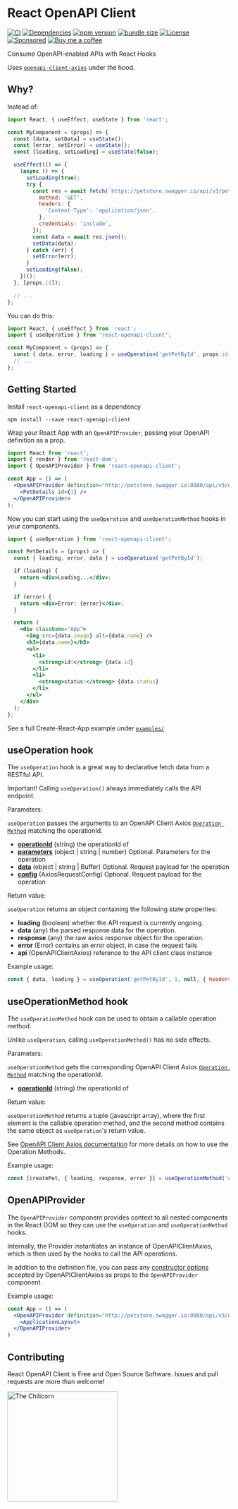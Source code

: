 # React OpenAPI Client

[![CI](https://github.com/anttiviljami/react-openapi-client/workflows/CI/badge.svg)](https://github.com/anttiviljami/react-openapi-client/actions?query=workflow%3ACI)
[![Dependencies](https://david-dm.org/anttiviljami/react-openapi-client.svg)](https://david-dm.org/anttiviljami/react-openapi-client)
[![npm version](https://img.shields.io/npm/v/react-openapi-client.svg)](https://www.npmjs.com/package/react-openapi-client)
[![bundle size](https://img.shields.io/bundlephobia/minzip/react-openapi-client?label=gzip%20bundle)](https://www.npmjs.com/package/react-openapi-client)
[![License](http://img.shields.io/:license-mit-blue.svg)](https://github.com/anttiviljami/react-openapi-client/blob/master/LICENSE)
[![Sponsored](https://img.shields.io/badge/chilicorn-sponsored-brightgreen.svg?logo=data%3Aimage%2Fpng%3Bbase64%2CiVBORw0KGgoAAAANSUhEUgAAAA4AAAAPCAMAAADjyg5GAAABqlBMVEUAAAAzmTM3pEn%2FSTGhVSY4ZD43STdOXk5lSGAyhz41iz8xkz2HUCWFFhTFFRUzZDvbIB00Zzoyfj9zlHY0ZzmMfY0ydT0zjj92l3qjeR3dNSkoZp4ykEAzjT8ylUBlgj0yiT0ymECkwKjWqAyjuqcghpUykD%2BUQCKoQyAHb%2BgylkAyl0EynkEzmkA0mUA3mj86oUg7oUo8n0k%2FS%2Bw%2Fo0xBnE5BpU9Br0ZKo1ZLmFZOjEhesGljuzllqW50tH14aS14qm17mX9%2Bx4GAgUCEx02JySqOvpSXvI%2BYvp2orqmpzeGrQh%2Bsr6yssa2ttK6v0bKxMBy01bm4zLu5yry7yb29x77BzMPCxsLEzMXFxsXGx8fI3PLJ08vKysrKy8rL2s3MzczOH8LR0dHW19bX19fZ2dna2trc3Nzd3d3d3t3f39%2FgtZTg4ODi4uLj4%2BPlGxLl5eXm5ubnRzPn5%2Bfo6Ojp6enqfmzq6urr6%2Bvt7e3t7u3uDwvugwbu7u7v6Obv8fDz8%2FP09PT2igP29vb4%2BPj6y376%2Bu%2F7%2Bfv9%2Ff39%2Fv3%2BkAH%2FAwf%2FtwD%2F9wCyh1KfAAAAKXRSTlMABQ4VGykqLjVCTVNgdXuHj5Kaq62vt77ExNPX2%2Bju8vX6%2Bvr7%2FP7%2B%2FiiUMfUAAADTSURBVAjXBcFRTsIwHAfgX%2FtvOyjdYDUsRkFjTIwkPvjiOTyX9%2FAIJt7BF570BopEdHOOstHS%2BX0s439RGwnfuB5gSFOZAgDqjQOBivtGkCc7j%2B2e8XNzefWSu%2BsZUD1QfoTq0y6mZsUSvIkRoGYnHu6Yc63pDCjiSNE2kYLdCUAWVmK4zsxzO%2BQQFxNs5b479NHXopkbWX9U3PAwWAVSY%2FpZf1udQ7rfUpQ1CzurDPpwo16Ff2cMWjuFHX9qCV0Y0Ok4Jvh63IABUNnktl%2B6sgP%2BARIxSrT%2FMhLlAAAAAElFTkSuQmCC)](http://spiceprogram.org/oss-sponsorship)
[![Buy me a coffee](https://img.shields.io/badge/donate-buy%20me%20a%20coffee-orange)](https://buymeacoff.ee/anttiviljami)

Consume OpenAPI-enabled APIs with React Hooks

Uses [`openapi-client-axios`](https://www.npmjs.com/package/openapi-client-axios) under the hood.

## Why?

Instead of:

```jsx
import React, { useEffect, useState } from 'react';

const MyComponent = (props) => {
  const [data, setData] = useState();
  const [error, setError] = useState();
  const [loading, setLoading] = useState(false);

  useEffect(() => {
    (async () => {
      setLoading(true);
      try {
        const res = await fetch(`https://petstore.swagger.io/api/v3/pet/${props.id}`, {
          method: 'GET',
          headers: {
            'Content-Type': 'application/json',
          },
          credentials: 'include',
        });
        const data = await res.json();
        setData(data);
      } catch (err) {
        setError(err);
      }
      setLoading(false);
    })();
  }, [props.id]);

  // ...
};
```

You can do this:

```jsx
import React, { useEffect } from 'react';
import { useOperation } from 'react-openapi-client';

const MyComponent = (props) => {
  const { data, error, loading } = useOperation('getPetById', props.id);
  // ...
};
```

## Getting Started

Install `react-openapi-client` as a dependency

```
npm install --save react-openapi-client
```

Wrap your React App with an `OpenAPIProvider`, passing your OpenAPI definition as a prop.

```jsx
import React from 'react';
import { render } from 'react-dom';
import { OpenAPIProvider } from 'react-openapi-client';

const App = () => (
  <OpenAPIProvider definition="http://petstore.swagger.io:8080/api/v3/openapi.json">
    <PetDetails id={1} />
  </OpenAPIProvider>
);
```

Now you can start using the `useOperation` and `useOperationMethod` hooks in your components.

```jsx
import { useOperation } from 'react-openapi-client';

const PetDetails = (props) => {
  const { loading, error, data } = useOperation('getPetById');

  if (loading) {
    return <div>Loading...</div>;
  }

  if (error) {
    return <div>Error: {error}</div>;
  }

  return (
    <div className="App">
      <img src={data.image} alt={data.name} />
      <h3>{data.name}</h3>
      <ul>
        <li>
          <strong>id:</strong> {data.id}
        </li>
        <li>
          <strong>status:</strong> {data.status}
        </li>
      </ul>
    </div>
  );
};
```

See a full Create-React-App example under [`examples/`](https://github.com/anttiviljami/react-openapi-client/tree/master/examples/)

## useOperation hook

The `useOperation` hook is a great way to declarative fetch data from a RESTful API.

Important! Calling `useOperation()` always immediately calls the API endpoint.

Parameters:

`useOperation` passes the arguments to an OpenAPI Client Axios [`Operation Method`](https://github.com/anttiviljami/openapi-client-axios#operation-methods)
matching the operationId.

- [**operationId**](https://github.com/OAI/OpenAPI-Specification/blob/master/versions/3.0.2.md#fixed-fields-8) (string) the operationId of
- [**parameters**](https://github.com/anttiviljami/openapi-client-axios#parameters) (object | string | number) Optional. Parameters for the operation
- [**data**](https://github.com/anttiviljami/openapi-client-axios#data) (object | string | Buffer) Optional. Request payload for the operation
- [**config**](https://github.com/anttiviljami/openapi-client-axios#config-object) (AxiosRequestConfig) Optional. Request payload for the operation

Return value:

`useOperation` returns an object containing the following state properties:

- **loading** (boolean) whether the API request is currently ongoing.
- **data** (any) the parsed response data for the operation.
- **response** (any) the raw axios response object for the operation.
- **error** (Error) contains an error object, in case the request fails
- **api** (OpenAPIClientAxios) reference to the API client class instance

Example usage:

```javascript
const { data, loading } = useOperation('getPetById', 1, null, { headers: { 'x-api-key': 'secret' } });
```

## useOperationMethod hook

The `useOperationMethod` hook can be used to obtain a callable operation method.

Unlike `useOperation`, calling `useOperationMethod()` has no side effects.

Parameters:

`useOperationMethod` gets the corresponding OpenAPI Client Axios [`Operation Method`](https://github.com/anttiviljami/openapi-client-axios#operation-methods)
matching the operationId.

- [**operationId**](https://github.com/OAI/OpenAPI-Specification/blob/master/versions/3.0.2.md#fixed-fields-8) (string) the operationId of

Return value:

`useOperationMethod` returns a tuple (javascript array), where the first
element is the callable operation method, and the second method contains the
same object as `useOperation`'s return value.

See [OpenAPI Client Axios documentation](https://github.com/anttiviljami/openapi-client-axios/blob/master/DOCS.md#operation-method)
for more details on how to use the Operation Methods.

Example usage:

```javascript
const [createPet, { loading, response, error }] = useOperationMethod('createPet');
```

## OpenAPIProvider

The `OpenAPIProvider` component provides context to all nested components in the
React DOM so they can use the `useOperation` and `useOperationMethod` hooks.

Internally, the Provider instantiates an instance of OpenAPIClientAxios, which
is then used by the hooks to call the API operations.

In addition to the definition file, you can pass any [constructor options](https://github.com/anttiviljami/openapi-client-axios/blob/master/DOCS.md#class-openapiclientaxios)
accepted by OpenAPIClientAxios as props to the `OpenAPIProvider` component.

Example usage:

```jsx
const App = () => (
  <OpenAPIProvider definition="http://petstore.swagger.io:8080/api/v3/openapi.json" axiosConfigDefaults={{ withCredentials: true }}>
    <ApplicationLayout>
  </OpenAPIProvider>
)
```

## Contributing

React OpenAPI Client is Free and Open Source Software. Issues and pull requests are more than welcome!

[<img alt="The Chilicorn" src="http://spiceprogram.org/assets/img/chilicorn_sticker.svg" width="250" height="250">](https://spiceprogram.org/oss-sponsorship)


